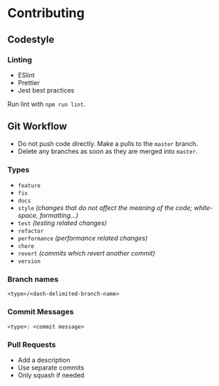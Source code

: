 # Contributing

## Codestyle

### Linting

  - ESlint
  - Prettier
  - Jest best practices

Run lint with `npm run lint`.

## Git Workflow

  - Do not push code directly. Make a pulls to the `master` branch.
  - Delete any branches as soon as they are merged into `master`.
  
### Types

  - `feature`
  - `fix`
  - `docs`
  - `style` *(changes that do not affect the meaning of the code; white-space, formatting...)*
  - `test` *(testing related changes)*
  - `refactor`
  - `performance` *(performance related changes)*
  - `chore`
  - `revert` *(commits which revert another commit)*
  - `version`

### Branch names
```
<type>/<dash-delimited-branch-name>
```

### Commit Messages

```
<type>: <commit message>
```

### Pull Requests

  - Add a description
  - Use separate commits
  - Only squash if needed
